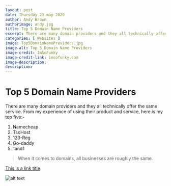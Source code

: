 ```yaml
---
layout: post
date: Thursday 23 may 2020
author: Andy Brown
authorimage: andy.jpg
title: Top 5 Domain Name Providers
excerpt: There are many domain providers and they all technically offer the same service. From my experience of using their product and service, here is my top five.
categories: [ Websites ]
image: Top5DomainNameProviders.jpg
image-alt: Top 5 Domain Name Providers
image-credit: ImSoFunky
image-credit-link: imsofunky.com
image-description: 
description: 
---
```



# Top 5 Domain Name Providers
There are many domain providers and they all technically offer the same service. From my experience of using their product and service, here is my top five:-

1. Namecheap
2. TsoHost
3. 123-Reg
4. Go-daddy
5. 1and1

> When it comes to domains, all businesses are roughly the same.

[This is a link title](https://www.example.com)

![alt text](image.jpg)
